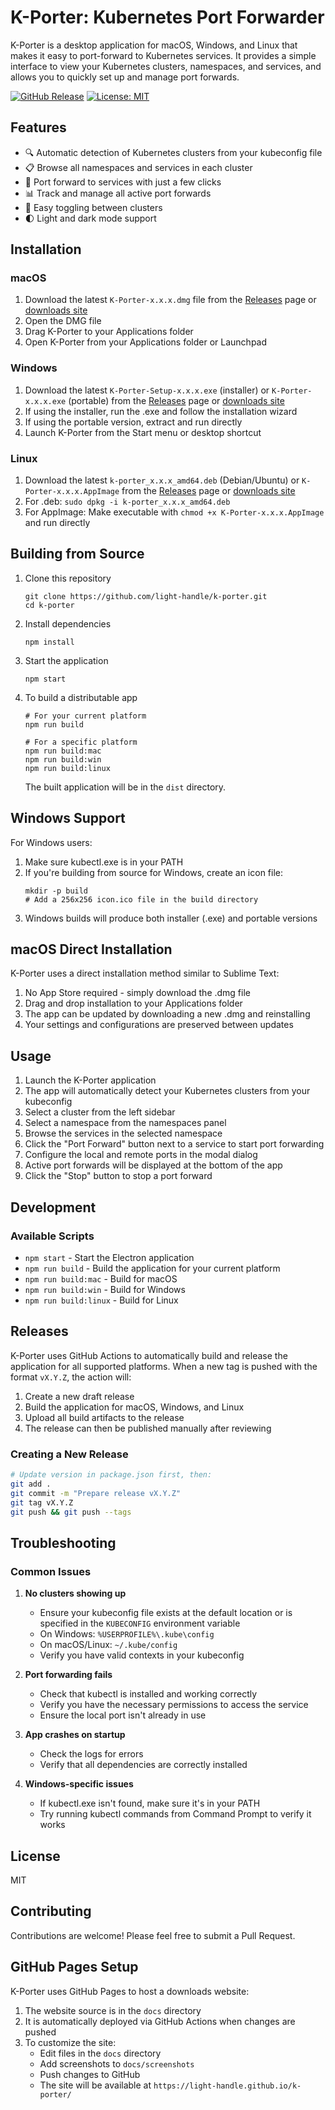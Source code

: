 # K-Porter: Kubernetes Port Forwarder

K-Porter is a desktop application for macOS, Windows, and Linux that makes it easy to port-forward to Kubernetes services. It provides a simple interface to view your Kubernetes clusters, namespaces, and services, and allows you to quickly set up and manage port forwards.

[![GitHub Release](https://img.shields.io/github/v/release/light-handle/k-porter?style=flat-square)](https://github.com/light-handle/k-porter/releases/latest)
[![License: MIT](https://img.shields.io/badge/License-MIT-blue.svg?style=flat-square)](LICENSE)

## Features

- 🔍 Automatic detection of Kubernetes clusters from your kubeconfig file
- 📋 Browse all namespaces and services in each cluster
- 🔌 Port forward to services with just a few clicks
- 📊 Track and manage all active port forwards
- 🔄 Easy toggling between clusters
- 🌓 Light and dark mode support

## Installation

### macOS

1. Download the latest `K-Porter-x.x.x.dmg` file from the [Releases](https://github.com/light-handle/k-porter/releases) page or [downloads site](https://light-handle.github.io/k-porter/)
2. Open the DMG file
3. Drag K-Porter to your Applications folder
4. Open K-Porter from your Applications folder or Launchpad

### Windows

1. Download the latest `K-Porter-Setup-x.x.x.exe` (installer) or `K-Porter-x.x.x.exe` (portable) from the [Releases](https://github.com/light-handle/k-porter/releases) page or [downloads site](https://light-handle.github.io/k-porter/)
2. If using the installer, run the .exe and follow the installation wizard
3. If using the portable version, extract and run directly
4. Launch K-Porter from the Start menu or desktop shortcut

### Linux

1. Download the latest `k-porter_x.x.x_amd64.deb` (Debian/Ubuntu) or `K-Porter-x.x.x.AppImage` from the [Releases](https://github.com/light-handle/k-porter/releases) page or [downloads site](https://light-handle.github.io/k-porter/)
2. For .deb: `sudo dpkg -i k-porter_x.x.x_amd64.deb`
3. For AppImage: Make executable with `chmod +x K-Porter-x.x.x.AppImage` and run directly

## Building from Source

1. Clone this repository
   ```
   git clone https://github.com/light-handle/k-porter.git
   cd k-porter
   ```

2. Install dependencies
   ```
   npm install
   ```

3. Start the application
   ```
   npm start
   ```

4. To build a distributable app
   ```
   # For your current platform
   npm run build
   
   # For a specific platform
   npm run build:mac
   npm run build:win
   npm run build:linux
   ```
   The built application will be in the `dist` directory.

## Windows Support

For Windows users:

1. Make sure kubectl.exe is in your PATH
2. If you're building from source for Windows, create an icon file:
   ```
   mkdir -p build
   # Add a 256x256 icon.ico file in the build directory
   ```
3. Windows builds will produce both installer (.exe) and portable versions

## macOS Direct Installation

K-Porter uses a direct installation method similar to Sublime Text:

1. No App Store required - simply download the .dmg file
2. Drag and drop installation to your Applications folder
3. The app can be updated by downloading a new .dmg and reinstalling
4. Your settings and configurations are preserved between updates

## Usage

1. Launch the K-Porter application
2. The app will automatically detect your Kubernetes clusters from your kubeconfig
3. Select a cluster from the left sidebar
4. Select a namespace from the namespaces panel
5. Browse the services in the selected namespace
6. Click the "Port Forward" button next to a service to start port forwarding
7. Configure the local and remote ports in the modal dialog
8. Active port forwards will be displayed at the bottom of the app
9. Click the "Stop" button to stop a port forward

## Development

### Available Scripts

- `npm start` - Start the Electron application
- `npm run build` - Build the application for your current platform
- `npm run build:mac` - Build for macOS
- `npm run build:win` - Build for Windows
- `npm run build:linux` - Build for Linux

## Releases

K-Porter uses GitHub Actions to automatically build and release the application for all supported platforms. When a new tag is pushed with the format `vX.Y.Z`, the action will:

1. Create a new draft release
2. Build the application for macOS, Windows, and Linux
3. Upload all build artifacts to the release
4. The release can then be published manually after reviewing

### Creating a New Release

```bash
# Update version in package.json first, then:
git add .
git commit -m "Prepare release vX.Y.Z"
git tag vX.Y.Z
git push && git push --tags
```

## Troubleshooting

### Common Issues

1. **No clusters showing up**
   - Ensure your kubeconfig file exists at the default location or is specified in the `KUBECONFIG` environment variable
   - On Windows: `%USERPROFILE%\.kube\config`
   - On macOS/Linux: `~/.kube/config`
   - Verify you have valid contexts in your kubeconfig

2. **Port forwarding fails**
   - Check that kubectl is installed and working correctly
   - Verify you have the necessary permissions to access the service
   - Ensure the local port isn't already in use

3. **App crashes on startup**
   - Check the logs for errors
   - Verify that all dependencies are correctly installed

4. **Windows-specific issues**
   - If kubectl.exe isn't found, make sure it's in your PATH
   - Try running kubectl commands from Command Prompt to verify it works

## License

MIT

## Contributing

Contributions are welcome! Please feel free to submit a Pull Request.

## GitHub Pages Setup

K-Porter uses GitHub Pages to host a downloads website:

1. The website source is in the `docs` directory
2. It is automatically deployed via GitHub Actions when changes are pushed
3. To customize the site:
   - Edit files in the `docs` directory
   - Add screenshots to `docs/screenshots`
   - Push changes to GitHub
   - The site will be available at `https://light-handle.github.io/k-porter/` 